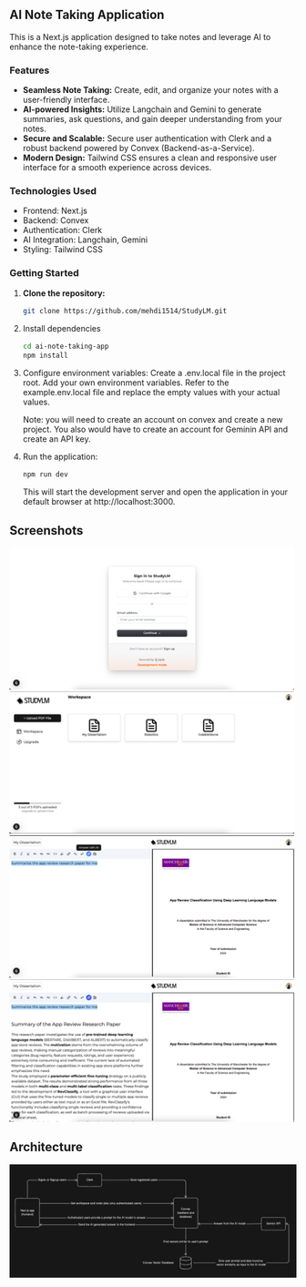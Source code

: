 ## AI Note Taking Application

This is a Next.js application designed to take notes and leverage AI to enhance the note-taking experience.

### Features

* **Seamless Note Taking:** Create, edit, and organize your notes with a user-friendly interface.
* **AI-powered Insights:** Utilize Langchain and Gemini to generate summaries, ask questions, and gain deeper understanding from your notes.
* **Secure and Scalable:** Secure user authentication with Clerk and a robust backend powered by Convex (Backend-as-a-Service).
* **Modern Design:** Tailwind CSS ensures a clean and responsive user interface for a smooth experience across devices.

### Technologies Used

* Frontend: Next.js
* Backend: Convex
* Authentication: Clerk
* AI Integration: Langchain, Gemini
* Styling: Tailwind CSS

### Getting Started

1. **Clone the repository:**

   ```bash
   git clone https://github.com/mehdi1514/StudyLM.git
   ```

2. Install dependencies
    ```bash
    cd ai-note-taking-app
    npm install
    ```

3. Configure environment variables:
    Create a .env.local file in the project root. Add your own environment variables. Refer to the example.env.local file and replace the empty values with your actual values.

    Note: you will need to create an account on convex and create a new project. You also would have to create an account for Geminin API and create an API key.

4. Run the application:
    ```bash
    npm run dev
    ```
    This will start the development server and open the application in your default browser at http://localhost:3000.

## Screenshots
<img src="./screenshots/signin.png" alt="My Project Logo" width="500" height="250">
<img src="./screenshots/workspace.png" alt="My Project Logo" width="500" height="250">
<img src="./screenshots/user-query.png" alt="My Project Logo" width="500" height="250">
<img src="./screenshots/ai-result.png" alt="My Project Logo" width="500" height="250">

## Architecture
<img src="./screenshots/architecture.png" alt="My Project Logo">